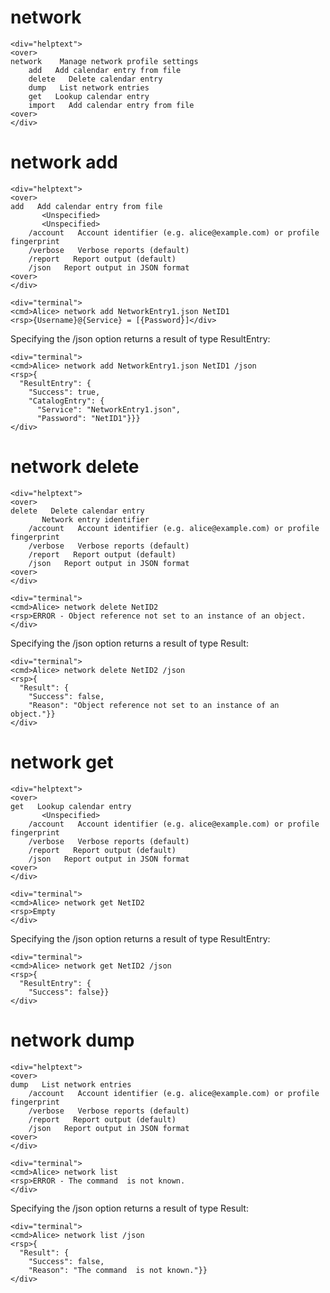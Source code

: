 

# network

~~~~
<div="helptext">
<over>
network    Manage network profile settings
    add   Add calendar entry from file
    delete   Delete calendar entry
    dump   List network entries
    get   Lookup calendar entry
    import   Add calendar entry from file
<over>
</div>
~~~~


# network add

~~~~
<div="helptext">
<over>
add   Add calendar entry from file
       <Unspecified>
       <Unspecified>
    /account   Account identifier (e.g. alice@example.com) or profile fingerprint
    /verbose   Verbose reports (default)
    /report   Report output (default)
    /json   Report output in JSON format
<over>
</div>
~~~~

~~~~
<div="terminal">
<cmd>Alice> network add NetworkEntry1.json NetID1
<rsp>{Username}@{Service} = [{Password}]</div>
~~~~

Specifying the /json option returns a result of type ResultEntry:

~~~~
<div="terminal">
<cmd>Alice> network add NetworkEntry1.json NetID1 /json
<rsp>{
  "ResultEntry": {
    "Success": true,
    "CatalogEntry": {
      "Service": "NetworkEntry1.json",
      "Password": "NetID1"}}}
</div>
~~~~


# network delete

~~~~
<div="helptext">
<over>
delete   Delete calendar entry
       Network entry identifier
    /account   Account identifier (e.g. alice@example.com) or profile fingerprint
    /verbose   Verbose reports (default)
    /report   Report output (default)
    /json   Report output in JSON format
<over>
</div>
~~~~

~~~~
<div="terminal">
<cmd>Alice> network delete NetID2
<rsp>ERROR - Object reference not set to an instance of an object.
</div>
~~~~

Specifying the /json option returns a result of type Result:

~~~~
<div="terminal">
<cmd>Alice> network delete NetID2 /json
<rsp>{
  "Result": {
    "Success": false,
    "Reason": "Object reference not set to an instance of an object."}}
</div>
~~~~


# network get

~~~~
<div="helptext">
<over>
get   Lookup calendar entry
       <Unspecified>
    /account   Account identifier (e.g. alice@example.com) or profile fingerprint
    /verbose   Verbose reports (default)
    /report   Report output (default)
    /json   Report output in JSON format
<over>
</div>
~~~~

~~~~
<div="terminal">
<cmd>Alice> network get NetID2
<rsp>Empty
</div>
~~~~

Specifying the /json option returns a result of type ResultEntry:

~~~~
<div="terminal">
<cmd>Alice> network get NetID2 /json
<rsp>{
  "ResultEntry": {
    "Success": false}}
</div>
~~~~


# network dump

~~~~
<div="helptext">
<over>
dump   List network entries
    /account   Account identifier (e.g. alice@example.com) or profile fingerprint
    /verbose   Verbose reports (default)
    /report   Report output (default)
    /json   Report output in JSON format
<over>
</div>
~~~~

~~~~
<div="terminal">
<cmd>Alice> network list
<rsp>ERROR - The command  is not known.
</div>
~~~~

Specifying the /json option returns a result of type Result:

~~~~
<div="terminal">
<cmd>Alice> network list /json
<rsp>{
  "Result": {
    "Success": false,
    "Reason": "The command  is not known."}}
</div>
~~~~


